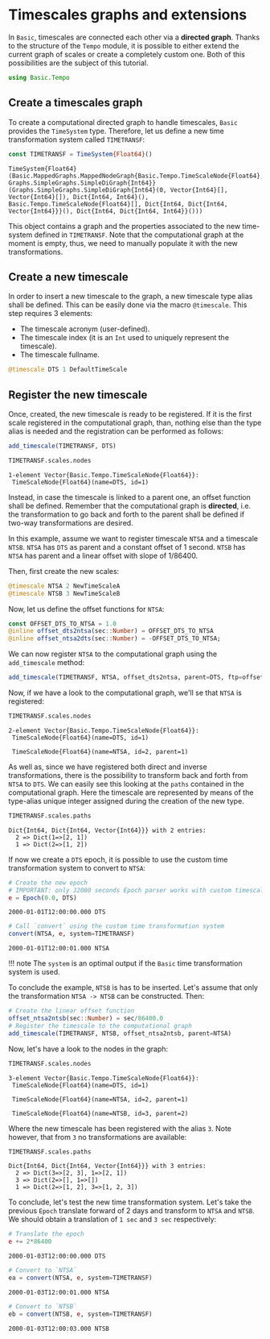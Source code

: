 # Timescales graphs and extensions

In `Basic`, timescales are connected each other via a **directed graph**. Thanks to the 
structure of the `Tempo` module, it is possible to either extend the current graph of 
scales or create a completely custom one. Both of this possibilities are the subject of 
this tutorial.


```julia
using Basic.Tempo
```

## Create a timescales graph

To create a computational directed graph to handle timescales, `Basic` provides the `TimeSystem`
type. Therefore, let us define a new time transformation system called `TIMETRANSF`:


```julia
const TIMETRANSF = TimeSystem{Float64}()
```


    TimeSystem{Float64}(Basic.MappedGraphs.MappedNodeGraph{Basic.Tempo.TimeScaleNode{Float64}, Graphs.SimpleGraphs.SimpleDiGraph{Int64}}(Graphs.SimpleGraphs.SimpleDiGraph{Int64}(0, Vector{Int64}[], Vector{Int64}[]), Dict{Int64, Int64}(), Basic.Tempo.TimeScaleNode{Float64}[], Dict{Int64, Dict{Int64, Vector{Int64}}}(), Dict{Int64, Dict{Int64, Int64}}()))


This object contains a graph and the properties associated to the new time-system defined in
`TIMETRANSF`. Note that the computational graph at the moment is empty, thus, we need to 
manually populate it with the new transformations.

## Create a new timescale

In order to insert a new timescale to the graph, a new timescale type alias shall be defined.
This can be easily done via the macro `@timescale`. This step requires 3 elements:
- The timescale acronym (user-defined).
- The timescale index (it is an `Int` used to uniquely represent the timescale).
- The timescale fullname.


```julia
@timescale DTS 1 DefaultTimeScale
```

## Register the new timescale

Once, created, the new timescale is ready to be registered. If it is the first scale registered
in the computational graph, than, nothing else than the type alias is needed and the 
registration can be performed as follows:


```julia
add_timescale(TIMETRANSF, DTS)
```


```julia
TIMETRANSF.scales.nodes
```


    1-element Vector{Basic.Tempo.TimeScaleNode{Float64}}:
     TimeScaleNode{Float64}(name=DTS, id=1)



Instead, in case the timescale is linked to a parent one, an offset function shall be defined.
Remember that the computational graph is **directed**, i.e. the transformation to go back and 
forth to the parent shall be defined if two-way transformations are desired.

In this example, assume we want to register timescale `NTSA` and a timescale `NTSB`. 
`NTSA` has `DTS` as parent and a constant offset of 1 second. `NTSB` has `NTSA` has parent 
and a linear offset with slope of 1/86400.

Then, first create the new scales:


```julia
@timescale NTSA 2 NewTimeScaleA
@timescale NTSB 3 NewTimeScaleB
```

Now, let us define the offset functions for `NTSA`:


```julia
const OFFSET_DTS_TO_NTSA = 1.0
@inline offset_dts2ntsa(sec::Number) = OFFSET_DTS_TO_NTSA
@inline offset_ntsa2dts(sec::Number) = -OFFSET_DTS_TO_NTSA;
```

We can now register `NTSA` to the computational graph using the `add_timescale` method:


```julia
add_timescale(TIMETRANSF, NTSA, offset_dts2ntsa, parent=DTS, ftp=offset_ntsa2dts)
```

Now, if we have a look to the computational graph, we'll se that `NTSA` is registered:


```julia
TIMETRANSF.scales.nodes
```


    2-element Vector{Basic.Tempo.TimeScaleNode{Float64}}:
     TimeScaleNode{Float64}(name=DTS, id=1)
    
     TimeScaleNode{Float64}(name=NTSA, id=2, parent=1)



As well as, since we have registered both direct and inverse transformations, there is the 
possibility to transform back and forth from `NTSA` to `DTS`. We can easily see this looking
at the `paths` contained in the computational graph. Here the timescale are represented by means
of the type-alias unique integer assigned during the creation of the new type. 


```julia
TIMETRANSF.scales.paths
```


    Dict{Int64, Dict{Int64, Vector{Int64}}} with 2 entries:
      2 => Dict(1=>[2, 1])
      1 => Dict(2=>[1, 2])


If now we create a `DTS` epoch, it is possible to use the custom time transformation system
to convert to `NTSA`:


```julia
# Create the new epoch 
# IMPORTANT: only J2000 seconds Epoch parser works with custom timescales.
e = Epoch(0.0, DTS)
```


    2000-01-01T12:00:00.000 DTS



```julia
# Call `convert` using the custom time transformation system 
convert(NTSA, e, system=TIMETRANSF)
```


    2000-01-01T12:00:01.000 NTSA


!!! note
    The `system` is an optimal output if the `Basic` time transformation system is used.

To conclude the example, `NTSB` is has to be inserted. Let's assume that only the transformation
`NTSA -> NTSB` can be constructed. Then: 


```julia
# Create the linear offset function
offset_ntsa2ntsb(sec::Number) = sec/86400.0
# Register the timescale to the computational graph
add_timescale(TIMETRANSF, NTSB, offset_ntsa2ntsb, parent=NTSA)
```

Now, let's have a look to the nodes in the graph:


```julia
TIMETRANSF.scales.nodes
```


    3-element Vector{Basic.Tempo.TimeScaleNode{Float64}}:
     TimeScaleNode{Float64}(name=DTS, id=1)
    
     TimeScaleNode{Float64}(name=NTSA, id=2, parent=1)
    
     TimeScaleNode{Float64}(name=NTSB, id=3, parent=2)



Where the new timescale has been registered with the alias `3`. Note however, that from `3` no
transformations are available:


```julia
TIMETRANSF.scales.paths
```


    Dict{Int64, Dict{Int64, Vector{Int64}}} with 3 entries:
      2 => Dict(3=>[2, 3], 1=>[2, 1])
      3 => Dict(2=>[], 1=>[])
      1 => Dict(2=>[1, 2], 3=>[1, 2, 3])


To conclude, let's test the new time transformation system. Let's take the previous `Epoch` 
translate forward of 2 days and transform to `NTSA` and `NTSB`. We should obtain a translation
of `1 sec` and `3 sec` respectively:


```julia
# Translate the epoch
e += 2*86400
```


    2000-01-03T12:00:00.000 DTS



```julia
# Convert to `NTSA`
ea = convert(NTSA, e, system=TIMETRANSF)
```


    2000-01-03T12:00:01.000 NTSA



```julia
# Convert to `NTSB`
eb = convert(NTSB, e, system=TIMETRANSF)
```


    2000-01-03T12:00:03.000 NTSB

